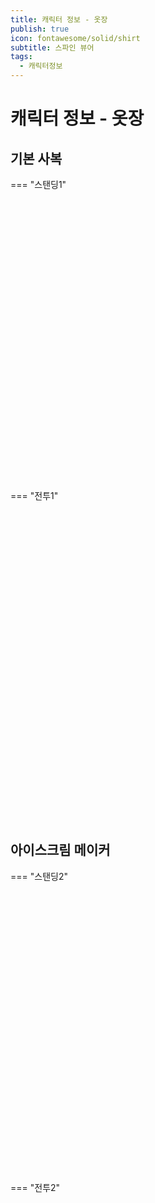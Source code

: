 ```yaml
---
title: 캐릭터 정보 - 옷장
publish: true
icon: fontawesome/solid/shirt
subtitle: 스파인 뷰어
tags:
  - 캐릭터정보
---
```


# 캐릭터 정보 - 옷장

## 기본 사복

=== "스탠딩1"
    <script src="https://vitamink1.github.io/mkdocs-test/javascripts/spine-player.min.js"></script>
    <link rel="stylesheet" href="https://vitamink1.github.io/mkdocs-test/css/spine-player.css" />
    <div id="player-container1" style="width: 360px; height: 450px; margin:0 auto;"></div>
    <script>
    new spine.SpinePlayer("player-container1", {
        skelUrl: "https://vitamink1.github.io/mkdocs-test/assets/spine/standing/Ashur.skel",
        atlasUrl: "https://vitamink1.github.io/mkdocs-test/assets/spine/standing/Ashur.atlas",
        backgroundColor: "#ffffffff",
        alpha: false,
        preserveDrawingBuffer:true,
        skin: "Normal",
        showLoading: false,
        animation: "Idle_1",
    });
    </script>

=== "전투1"
    <script src="https://vitamink1.github.io/mkdocs-test/javascripts/spine-player.min.js"></script>
    <link rel="stylesheet" href="https://vitamink1.github.io/mkdocs-test/css/spine-player.css" />
    <div id="player-container2" style="width: 360px; height: 450px; margin:0 auto;"></div>
    <script>
    new spine.SpinePlayer("player-container2", {
        skelUrl: "https://vitamink1.github.io/mkdocs-test/assets/spine/battle/Ashur.skel",
        atlasUrl: "https://vitamink1.github.io/mkdocs-test/assets/spine/battle/Ashur.atlas",
        backgroundColor: "#ffffffff",
        alpha: false,
        preserveDrawingBuffer:true,
        skin: "Normal",
        showLoading: false,
        animation: "Idle",
    });
    </script>

<br>
<br>

## 아이스크림 메이커

=== "스탠딩2"
    <script src="https://vitamink1.github.io/mkdocs-test/javascripts/spine-player.min.js"></script>
    <link rel="stylesheet" href="https://vitamink1.github.io/mkdocs-test/css/spine-player.css" />
    <div id="player-container3" style="width: 360px; height: 450px; margin:0 auto;"></div>
    <script>
    new spine.SpinePlayer("player-container3", {
        skelUrl: "https://vitamink1.github.io/mkdocs-test/assets/spine/standingskin1/AshurSkin1.skel",
        atlasUrl: "https://vitamink1.github.io/mkdocs-test/assets/spine/standingskin1/AshurSkin1.atlas",
        backgroundColor: "#ffffffff",
        alpha: false,
        preserveDrawingBuffer:true,
        skin: "Normal",
        showLoading: false,
        animation: "Idle_1",
    });
    </script>

=== "전투2"
    <script src="https://vitamink1.github.io/mkdocs-test/javascripts/spine-player.min.js"></script>
    <link rel="stylesheet" href="https://vitamink1.github.io/mkdocs-test/css/spine-player.css" />
    <div id="player-container4" style="width: 360px; height: 450px; margin:0 auto;"></div>
    <script>
    new spine.SpinePlayer("player-container4", {
        skelUrl: "https://vitamink1.github.io/mkdocs-test/assets/spine/battleskin1/AshurSkin1.skel",
        atlasUrl: "https://vitamink1.github.io/mkdocs-test/assets/spine/battleskin1/AshurSkin1.atlas",
        backgroundColor: "#ffffffff",
        alpha: false,
        preserveDrawingBuffer:true,
        skin: "Normal",
        showLoading: false,
        animation: "Idle",
    });
    </script>

<br>
<br>